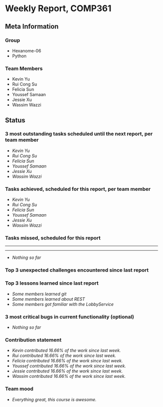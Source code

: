 # Weekly Report, COMP361

## Meta Information

### Group

 * Hexanome-06
 * Python

### Team Members

 * Kevin Yu
 * Rui Cong Su
 * Felicia Sun
 * Youssef Samaan
 * Jessie Xu
 * Wassim Wazzi

## Status

### 3 most outstanding tasks scheduled until the next report, per team member

 * *Kevin Yu*
 * *Rui Cong Su*
 * *Felicia Sun*
 * *Youssef Samaan*
 * *Jessie Xu*
 * *Wassim Wazzi*

### Tasks achieved, scheduled for this report, per team member

 * *Kevin Yu*
 * *Rui Cong Su*
 * *Felicia Sun*
 * *Youssef Samaan*
 * *Jessie Xu*
 * *Wassim Wazzi*

### Tasks missed, scheduled for this report

 * **
 * **
 * *Nothing so far*

### Top 3 unexpected challenges encountered since last report


### Top 3 lessons learned since last report

 * *Some members learned git*
 * *Some members learned about REST*
 * *Some members got familiar with the LobbyService*

### 3 most critical bugs in current functionality (optional)

 * *Nothing so far*


### Contribution statement

 * *Kevin contributed 16.66% of the work since last week.*
 * *Rui contributed 16.66% of the work since last week.*
 * *Felicia contributed 16.66% of the work since last week.*
 * *Youssef contributed 16.66% of the work since last week.*
 * *Jessie contributed 16.66% of the work since last week.*
 * *Wassim contributed 16.66% of the work since last week.*

### Team mood

 * *Everything great, this course is awesome.*
